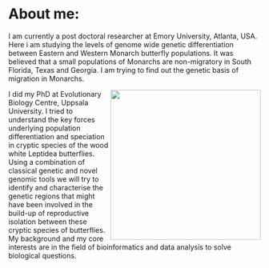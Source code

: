 # About me:
I am currently a post doctoral researcher at Emory University, Atlanta, USA. Here i am studying the levels of genome wide genetic differentiation between Eastern and Western Monarch butterfly populations. It was believed that a small populations of Monarchs are non-migratory in South Florida, Texas and Georgia. I am trying to find out the genetic basis of migration in Monarchs.

<img style="float: right;" src="../assets/venkat.jpg" width="300">

I did my PhD at Evolutionary Biology Centre, Uppsala University. I tried to understand the key forces underlying population differentiation and speciation in cryptic species of the wood white Leptidea butterflies. Using a combination of classical genetic and novel genomic tools we will try to identify and characterise the genetic regions that might have been involved in the build-up of reproductive isolation between these cryptic species of butterflies. My background and my core interests are in the field of bioinformatics and data analysis to solve biological questions.

